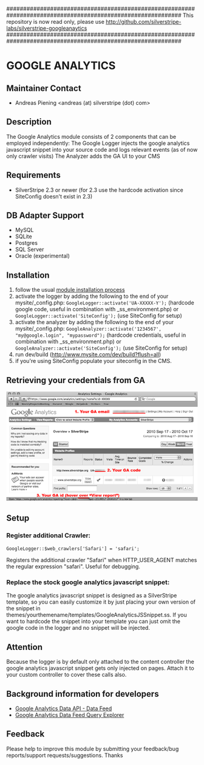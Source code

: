 ############################################################################################################
This repository is now read only, please use http://github.com/silverstripe-labs/silverstripe-googleanaytics
############################################################################################################

# GOOGLE ANALYTICS

## Maintainer Contact
 * Andreas Piening <andreas (at) silverstripe (dot) com>

## Description

The Google Analytics module consists of 2 components that can be employed independently:
The Google Logger injects the google analytics javascript snippet into your source code and logs relevant events (as of now only crawler visits)
The Analyzer adds the GA UI to your CMS

## Requirements

 * SilverStripe 2.3 or newer (for 2.3 use the hardcode activation since SiteConfig doesn't exist in 2.3)

## DB Adapter Support
 * MySQL
 * SQLite
 * Postgres
 * SQL Server
 * Oracle (experimental)

## Installation

1. follow the usual [module installation process](http://doc.silverstripe.org/modules#installation)
2. activate the logger by adding the following to the end of your mysite/_config.php: 
	`GoogleLogger::activate('UA-XXXXX-Y');` (hardcode google code, useful in combination with _ss_environment.php) or
	`GoogleLogger::activate('SiteConfig');` (use SiteConfig for setup)
3. activate the analyzer by adding the following to the end of your mysite/_config.php:
	`GoogleAnalyzer::activate('1234567', "my@google.login", "mypassword");`	(hardcode credentials, useful in combination with _ss_environment.php) or
	`GoogleAnalyzer::activate('SiteConfig');` (use SiteConfig for setup)
4. run dev/build (http://www.mysite.com/dev/build?flush=all)
5. if you're using SiteConfig populate your siteconfig in the CMS.

## Retrieving your credentials from GA

![Screenshot showing where to find your credentials in GA](help.png)

## Setup

### Register additional Crawler:

	GoogleLogger::$web_crawlers['Safari'] = 'safari';

Registers the additional crawler "Safari" when HTTP_USER_AGENT matches the regular expression "safari". Useful for debugging.

### Replace the stock google analytics javascript snippet:

The google analytics javascript snippet is designed as a SilverStripe template, so you can easily customize it by just placing your own
version of the snippet in themes/yourthemename/templates/GoogleAnalyticsJSSnippet.ss. If you want to hardcode the snippet into your template
you can just omit the google code in the logger and no snippet will be injected.

## Attention

Because the logger is by default only attached to the content controller the google analytics javascript snippet gets only injected on pages.
Attach it to your custom controller to cover these calls also.

## Background information for developers

- [Google Analytics Data API - Data Feed](http://code.google.com/apis/analytics/docs/gdata/gdataReferenceDataFeed.html)
- [Google Analytics Data Feed Query Explorer](http://code.google.com/apis/analytics/docs/gdata/gdataExplorer.html)

## Feedback

Please help to improve this module by submitting your feedback/bug reports/support requests/suggestions. Thanks